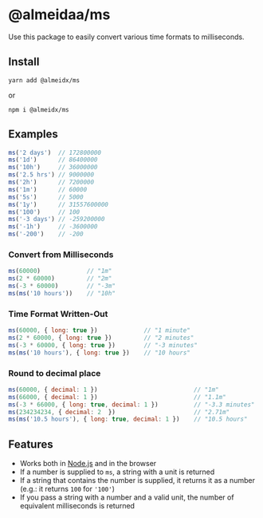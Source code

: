 # @almeidaa/ms

Use this package to easily convert various time formats to milliseconds.

## Install
```
yarn add @almeidx/ms
```
or
```
npm i @almeidx/ms
```

## Examples

```js
ms('2 days')  // 172800000
ms('1d')      // 86400000
ms('10h')     // 36000000
ms('2.5 hrs') // 9000000
ms('2h')      // 7200000
ms('1m')      // 60000
ms('5s')      // 5000
ms('1y')      // 31557600000
ms('100')     // 100
ms('-3 days') // -259200000
ms('-1h')     // -3600000
ms('-200')    // -200
```

### Convert from Milliseconds

```js
ms(60000)             // "1m"
ms(2 * 60000)         // "2m"
ms(-3 * 60000)        // "-3m"
ms(ms('10 hours'))    // "10h"
```

### Time Format Written-Out

```js
ms(60000, { long: true })             // "1 minute"
ms(2 * 60000, { long: true })         // "2 minutes"
ms(-3 * 60000, { long: true })        // "-3 minutes"
ms(ms('10 hours'), { long: true })    // "10 hours"
```

### Round to decimal place

```js
ms(60000, { decimal: 1 })                           // "1m"
ms(66000, { decimal: 1 })                           // "1.1m"
ms(-3 * 66000, { long: true, decimal: 1 })          // "-3.3 minutes"
ms(234234234, { decimal: 2  })                      // "2.71m"
ms(ms('10.5 hours'), { long: true, decimal: 1 })    // "10.5 hours"
```

## Features

- Works both in [Node.js](https://nodejs.org) and in the browser
- If a number is supplied to `ms`, a string with a unit is returned
- If a string that contains the number is supplied, it returns it as a number (e.g.: it returns `100` for `'100'`)
- If you pass a string with a number and a valid unit, the number of equivalent milliseconds is returned
